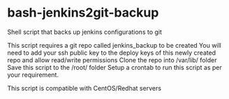 # bash-jenkins2git-backup
Shell script that backs up jenkins configurations to git

This script requires a git repo called jenkins_backup to be created
You will need to add your ssh public key to the deploy keys of this newly created repo and allow read/write permissions
Clone the repo into /var/lib/ folder
Save this script to the /root/ folder
Setup a crontab to run this script as per your requirement.

This script is compatible with CentOS/Redhat servers
